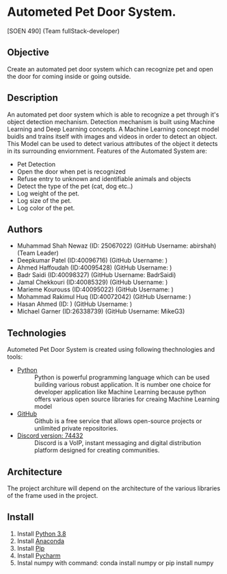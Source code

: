 # Autometed Pet Door System.
[SOEN 490] (Team fullStack-developer)

## Objective 
Create an automated pet door system which can recognize pet and open the door for coming inside or going outside.

## Description 
An automated pet door system which is able to recognize a pet through it's object detection mechanism.
Detection mechanism is built using Machine Learning and Deep Learning concepts. A Machine Learning concept model buidls and trains itself with images and videos in order to detect an object. This Model can be used to detect various attributes of 
the object it detects in its surrounding enviornment. 
Features of the Automated System are:
- Pet Detection
- Open the door when pet is recognized
- Refuse entry to unknown and identifiable animals and objects
- Detect the type of the pet (cat, dog etc..)
- Log weight of the pet.
- Log size of the pet.
- Log color of the pet.


## Authors
- Muhammad Shah Newaz (ID: 25067022) (GitHub Username: abirshah)(Team Leader)
- Deepkumar Patel (ID:40096716) (GitHub Username:   )
- Ahmed Haffoudah (ID:40095428) (GitHub Username:   )
- Badr Saidi (ID:40098327) (GitHub Username: BadrSaidi)
- Jamal Chekkouri (ID:40085329) (GitHub Username:   )
- Marieme Kourouss (ID:40095022) (GitHub Username:   )
- Mohammad Rakimul Huq (ID:40072042) (GitHub Username:   )
- Hasan Ahmed (ID:   ) (GitHub Username:   )
- Michael Garner (ID:26338739) (GitHub Username:  MikeG3)

## Technologies
Autometed Pet Door System is created using following thechnologies and tools:
- [Python](https://www.python.org/) 
  <dd> Python is powerful programming language which can be used building various robust application.
  It is number one choice for developer application like Machine Learning because python offers various 
  open source libraries for creaing Machine Learning model</dd>
- [GitHub](https://github.com/)
  <dd>Github is a free service that allows open-source projects or unlimited private repositories.</dd>
- [Discord version: 74432](https://discord.com/)
  <dd>Discord is a VoIP, instant messaging and digital distribution platform designed for creating communities.</dd>
  
## Architecture
The project architure will depend on the architecture of the various libraries of the frame used in the project.

## Install
1. Install [Python 3.8](https://www.python.org/downloads/)
2. Install [Anaconda](https://www.anaconda.com/products/individual-d)
3. Install [Pip](https://anaconda.org/anaconda/pip)
4. Install [Pycharm](https://www.jetbrains.com/pycharm/download/#section=windows)
5. Instal  numpy with command: conda install numpy or pip install numpy

